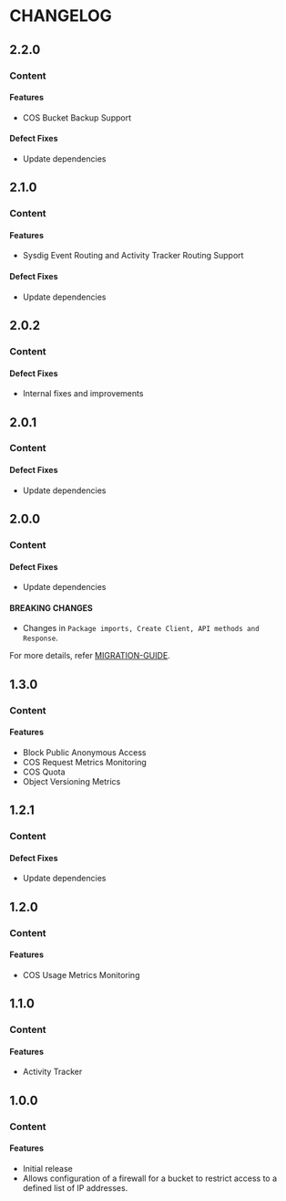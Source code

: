 # CHANGELOG

## 2.2.0

### Content

#### Features

* COS Bucket Backup Support

#### Defect Fixes

* Update dependencies

## 2.1.0

### Content

#### Features

* Sysdig Event Routing and Activity Tracker Routing Support

#### Defect Fixes

* Update dependencies

## 2.0.2

### Content

#### Defect Fixes

* Internal fixes and improvements

## 2.0.1

### Content

#### Defect Fixes

* Update dependencies

## 2.0.0

### Content

#### Defect Fixes

* Update dependencies

#### BREAKING CHANGES

* Changes in ```Package imports, Create Client, API methods and Response```.

For more details, refer [MIGRATION-GUIDE](MIGRATION-V1.md).

## 1.3.0

### Content

#### Features

* Block Public Anonymous Access
* COS Request Metrics Monitoring
* COS Quota
* Object Versioning Metrics

## 1.2.1

### Content

#### Defect Fixes

* Update dependencies

## 1.2.0

### Content

#### Features

* COS Usage Metrics Monitoring

## 1.1.0

### Content

#### Features

* Activity Tracker

## 1.0.0

### Content

#### Features

* Initial release
* Allows configuration of a firewall for a bucket to restrict access to a defined list of IP addresses.
